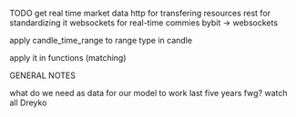 TODO
get real time market data
  http for transfering resources
    rest for standardizing it
  websockets for real-time commies
bybit -> websockets

apply candle_time_range
to range type in candle

apply it in functions (matching)




GENERAL NOTES

what do we need as data for our model to work
  last five years fwg?
watch all Dreyko
